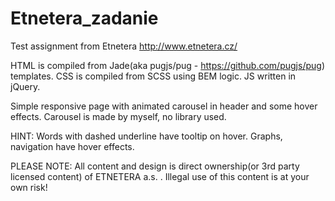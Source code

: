 # Etnetera_zadanie
Test assignment from Etnetera http://www.etnetera.cz/

HTML is compiled from Jade(aka pugjs/pug - https://github.com/pugjs/pug) templates.
CSS is compiled from SCSS using BEM logic.
JS written in jQuery.

Simple responsive page with animated carousel in header and some hover effects.
Carousel is made by myself, no library used.

HINT:
Words with dashed underline have tooltip on hover.
Graphs, navigation have hover effects.


PLEASE NOTE:
All content and design is direct ownership(or 3rd party licensed content) of ETNETERA a.s. .
Illegal use of this content is at your own risk!
